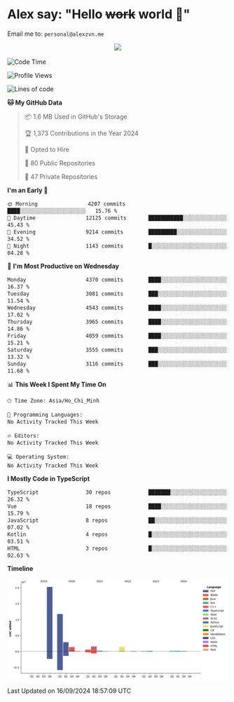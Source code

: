 # Alex say: "Hello ~~work~~ world 🐾"
Email me to: `personal@alexzvn.me`


<p align=center>
  <a href="https://skillicons.dev">
    <img src="https://skillicons.dev/icons?i=ts,js,php,nodejs,bun,vue,nuxt,react,svelte,tauri,laravel,rust,mongodb,docker,electron,redis,rabbitmq,tailwind,git,cloudflare,elysia,mysql,nginx,rollupjs,sentry,ubuntu,yarn,html,css,vite" />
  </a>
</p>

<!--START_SECTION:waka-->
![Code Time](http://img.shields.io/badge/Code%20Time-1%2C066%20hrs%2055%20mins-blue)

![Profile Views](http://img.shields.io/badge/Profile%20Views-0-blue)

![Lines of code](https://img.shields.io/badge/From%20Hello%20World%20I%27ve%20Written-40.6%20million%20lines%20of%20code-blue)

**🐱 My GitHub Data** 

> 📦 1.6 MB Used in GitHub's Storage 
 > 
> 🏆 1,373 Contributions in the Year 2024
 > 
> 💼 Opted to Hire
 > 
> 📜 80 Public Repositories 
 > 
> 🔑 47 Private Repositories 
 > 
**I'm an Early 🐤** 

```text
🌞 Morning                4207 commits        ████░░░░░░░░░░░░░░░░░░░░░   15.76 % 
🌆 Daytime                12125 commits       ███████████░░░░░░░░░░░░░░   45.43 % 
🌃 Evening                9214 commits        █████████░░░░░░░░░░░░░░░░   34.52 % 
🌙 Night                  1143 commits        █░░░░░░░░░░░░░░░░░░░░░░░░   04.28 % 
```
📅 **I'm Most Productive on Wednesday** 

```text
Monday                   4370 commits        ████░░░░░░░░░░░░░░░░░░░░░   16.37 % 
Tuesday                  3081 commits        ███░░░░░░░░░░░░░░░░░░░░░░   11.54 % 
Wednesday                4543 commits        ████░░░░░░░░░░░░░░░░░░░░░   17.02 % 
Thursday                 3965 commits        ████░░░░░░░░░░░░░░░░░░░░░   14.86 % 
Friday                   4059 commits        ████░░░░░░░░░░░░░░░░░░░░░   15.21 % 
Saturday                 3555 commits        ███░░░░░░░░░░░░░░░░░░░░░░   13.32 % 
Sunday                   3116 commits        ███░░░░░░░░░░░░░░░░░░░░░░   11.68 % 
```


📊 **This Week I Spent My Time On** 

```text
🕑︎ Time Zone: Asia/Ho_Chi_Minh

💬 Programming Languages: 
No Activity Tracked This Week

🔥 Editors: 
No Activity Tracked This Week

💻 Operating System: 
No Activity Tracked This Week
```

**I Mostly Code in TypeScript** 

```text
TypeScript               30 repos            ███████░░░░░░░░░░░░░░░░░░   26.32 % 
Vue                      18 repos            ████░░░░░░░░░░░░░░░░░░░░░   15.79 % 
JavaScript               8 repos             ██░░░░░░░░░░░░░░░░░░░░░░░   07.02 % 
Kotlin                   4 repos             █░░░░░░░░░░░░░░░░░░░░░░░░   03.51 % 
HTML                     3 repos             █░░░░░░░░░░░░░░░░░░░░░░░░   02.63 % 
```



**Timeline**

![Lines of Code chart](https://raw.githubusercontent.com/alexzvn/alexzvn/main/assets/bar_graph.png)


 Last Updated on 16/09/2024 18:57:09 UTC
<!--END_SECTION:waka-->
